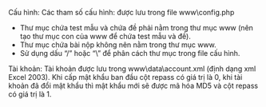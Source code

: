 Cấu hình: Các tham số cấu hình: được lưu trong file www\config.php
- Thư mục chứa test mẫu và chứa đề phải nằm trong thư mục www (nên tạo thư mục con của www để chứa test mẫu và đề).
- Thư mục chứa bài nộp không nên nằm trong thư mục www.
- Sử dụng dấu “/” hoặc “\\” để phân cách thư mục trong file cấu hình.

Tài khoản: Tài khoản được lưu trong www\data\account.xml (định dạng xml Excel 2003). Khi cấp mật khẩu ban đầu cột repass có giá trị là 0, khi tài khoản đã đổi mật khẩu thì mật khẩu mới sẽ được mã hóa MD5 và cột repass có giá trị là 1.
